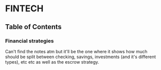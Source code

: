 # FINTECH

## Table of Contents

### Financial strategies
Can't find the notes atm but it'll be the one where it shows how much should be split between checking, savings, investments (and it's different types), etc etc as well as the escrow strategy.
